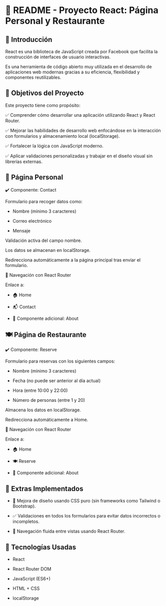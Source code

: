 # 📘 README - Proyecto React: Página Personal y Restaurante

## 🧠 Introducción

React es una biblioteca de JavaScript creada por Facebook que facilita la construcción de interfaces de usuario interactivas. 

Es una herramienta de código abierto muy utilizada en el desarrollo de aplicaciones web modernas gracias a su eficiencia, flexibilidad y componentes reutilizables.

## 🎯 Objetivos del Proyecto

Este proyecto tiene como propósito:

✅ Comprender cómo desarrollar una aplicación utilizando React y React Router.

✅ Mejorar las habilidades de desarrollo web enfocándose en la interacción con formularios y almacenamiento local (localStorage).

✅ Fortalecer la lógica con JavaScript moderno.

✅ Aplicar validaciones personalizadas y trabajar en el diseño visual sin librerías externas.

## 🧩 Página Personal

✔️ Componente: Contact

Formulario para recoger datos como:

- Nombre (mínimo 3 caracteres)

- Correo electrónico

- Mensaje

Validación activa del campo nombre.

Los datos se almacenan en localStorage.

Redirecciona automáticamente a la página principal tras enviar el formulario.

🔗 Navegación con React Router

Enlace a:

- 🏠 Home

- 📬 Contact

- 💬 Componente adicional: About

## 🍽️ Página de Restaurante

✔️ Componente: Reserve

Formulario para reservas con los siguientes campos:

- Nombre (mínimo 3 caracteres)

- Fecha (no puede ser anterior al día actual)

- Hora (entre 10:00 y 22:00)

- Número de personas (entre 1 y 20)

Almacena los datos en localStorage.

Redirecciona automáticamente a Home.

🔗 Navegación con React Router

Enlace a:

- 🏠 Home

- 🍽️ Reserve

- 💬 Componente adicional: About

## 🌟 Extras Implementados

- 🎨 Mejora de diseño usando CSS puro (sin frameworks como Tailwind o Bootstrap).

- ✅ Validaciones en todos los formularios para evitar datos incorrectos o incompletos.

- 🔁 Navegación fluida entre vistas usando React Router.

## 🚀 Tecnologías Usadas

- React

- React Router DOM

- JavaScript (ES6+)

- HTML + CSS

- localStorage